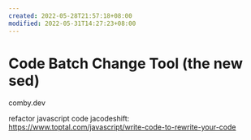```yaml
---
created: 2022-05-28T21:57:18+08:00
modified: 2022-05-31T14:27:23+08:00
---
```


# Code Batch Change Tool (the new sed)

comby.dev

refactor javascript code jacodeshift:
https://www.toptal.com/javascript/write-code-to-rewrite-your-code
